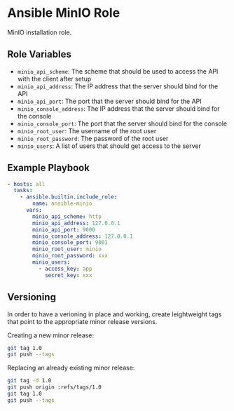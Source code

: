 # Ansible MinIO Role

MinIO installation role.

## Role Variables

- `minio_api_scheme`: The scheme that should be used to access the API with the client after setup
- `minio_api_address`: The IP address that the server should bind for the API
- `minio_api_port`: The port that the server should bind for the API
- `minio_console_address`: The IP address that the server should bind for the console
- `minio_console_port`: The port that the server should bind for the console
- `minio_root_user`: The username of the root user
- `minio_root_password`: The password of the root user
- `minio_users`: A list of users that should get access to the server

## Example Playbook

```yaml
- hosts: all
  tasks:
    - ansible.builtin.include_role:
        name: ansible-minio
      vars:
        minio_api_scheme: http
        minio_api_address: 127.0.0.1
        minio_api_port: 9000
        minio_console_address: 127.0.0.1
        minio_console_port: 9001
        minio_root_user: minio
        minio_root_password: xxx
        minio_users:
          - access_key: app
            secret_key: xxx
```

## Versioning

In order to have a verioning in place and working, create leightweight tags that point to the appropriate minor release versions.

Creating a new minor release:

```bash
git tag 1.0
git push --tags
```

Replacing an already existing minor release:

```bash
git tag -d 1.0
git push origin :refs/tags/1.0
git tag 1.0
git push --tags
```
